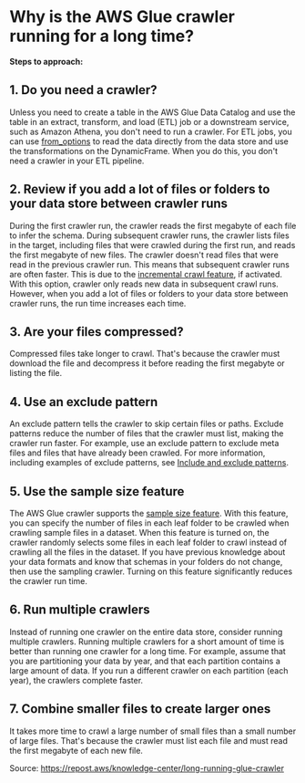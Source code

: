 # Why is the AWS Glue crawler running for a long time?

**Steps to approach:**

## 1. Do you need a crawler?

Unless you need to create a table in the AWS Glue Data Catalog and use the table in an extract, transform, and load (ETL) job or a downstream service, such as Amazon Athena, you don't need to run a crawler. 
For ETL jobs, you can use [from_options](https://docs.aws.amazon.com/glue/latest/dg/aws-glue-api-crawler-pyspark-extensions-dynamic-frame-reader.html#aws-glue-api-crawler-pyspark-extensions-dynamic-frame-reader-from_options) to read the data directly from the data store and use the transformations on the DynamicFrame. When you do this, you don't need a crawler in your ETL pipeline.

## 2. Review if you add a lot of files or folders to your data store between crawler runs

During the first crawler run, the crawler reads the first megabyte of each file to infer the schema. During subsequent crawler runs, the crawler lists files in the target, including files that were crawled during the first run, and reads the first megabyte of new files. 
The crawler doesn't read files that were read in the previous crawler run. This means that subsequent crawler runs are often faster. This is due to the [incremental crawl feature](https://docs.aws.amazon.com/glue/latest/dg/incremental-crawls.html), if activated. 
With this option, crawler only reads new data in subsequent crawl runs. However, when you add a lot of files or folders to your data store between crawler runs, the run time increases each time.

## 3. Are your files compressed?

Compressed files take longer to crawl. That's because the crawler must download the file and decompress it before reading the first megabyte or listing the file.

## 4. Use an exclude pattern

An exclude pattern tells the crawler to skip certain files or paths. 
Exclude patterns reduce the number of files that the crawler must list, making the crawler run faster. 
For example, use an exclude pattern to exclude meta files and files that have already been crawled. For more information, including examples of exclude patterns, see [Include and exclude patterns](https://docs.aws.amazon.com/glue/latest/dg/define-crawler.html#crawler-data-stores-exclude).

## 5. Use the sample size feature

The AWS Glue crawler supports the [sample size feature](https://docs.aws.amazon.com/glue/latest/dg/define-crawler.html). With this feature, you can specify the number of files in each leaf folder to be crawled when crawling sample files in a dataset. 
When this feature is turned on, the crawler randomly selects some files in each leaf folder to crawl instead of crawling all the files in the dataset. If you have previous knowledge about your data formats and know that schemas in your folders do not change, then use the sampling crawler. Turning on this feature significantly reduces the crawler run time.

## 6. Run multiple crawlers

Instead of running one crawler on the entire data store, consider running multiple crawlers. 
Running multiple crawlers for a short amount of time is better than running one crawler for a long time. For example, assume that you are partitioning your data by year, and that each partition contains a large amount of data. If you run a different crawler on each partition (each year), the crawlers complete faster.

## 7. Combine smaller files to create larger ones

It takes more time to crawl a large number of small files than a small number of large files. That's because the crawler must list each file and must read the first megabyte of each new file.

Source: https://repost.aws/knowledge-center/long-running-glue-crawler
